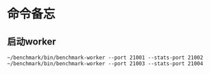 # 命令备忘

## 启动worker
```shell
~/benchmark/bin/benchmark-worker --port 21001 --stats-port 21002
~/benchmark/bin/benchmark-worker --port 21003 --stats-port 21004
```